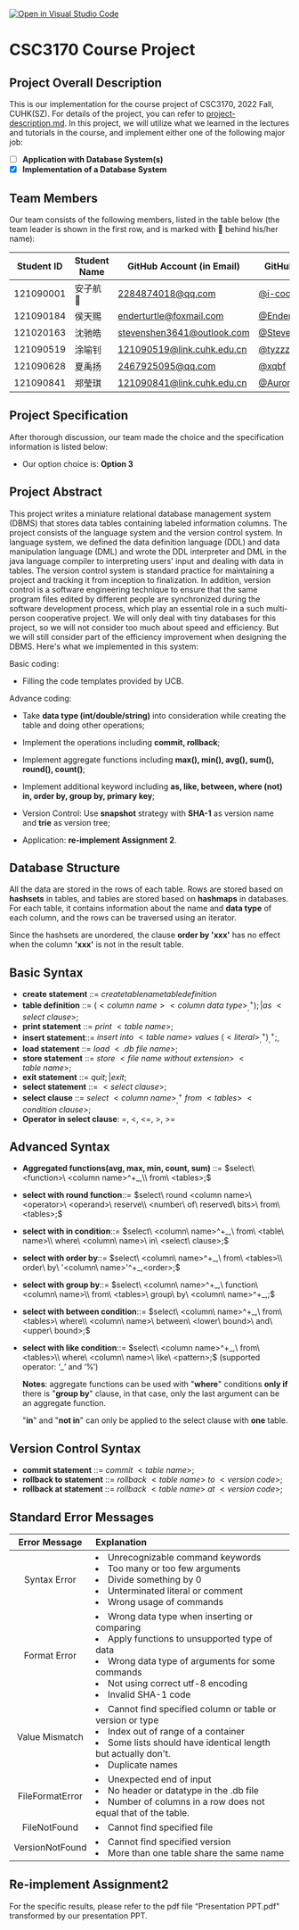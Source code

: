 [![Open in Visual Studio Code](https://classroom.github.com/assets/open-in-vscode-c66648af7eb3fe8bc4f294546bfd86ef473780cde1dea487d3c4ff354943c9ae.svg)](https://classroom.github.com/online_ide?assignment_repo_id=9422691&assignment_repo_type=AssignmentRepo)
# CSC3170 Course Project

## Project Overall Description

This is our implementation for the course project of CSC3170, 2022 Fall, CUHK(SZ). For details of the project, you can refer to [project-description.md](project-description.md). In this project, we will utilize what we learned in the lectures and tutorials in the course, and implement either one of the following major job:

- [ ] **Application with Database System(s)**
- [x] **Implementation of a Database System**

## Team Members

Our team consists of the following members, listed in the table below (the team leader is shown in the first row, and is marked with 🚩 behind his/her name):

| Student ID | Student Name | GitHub Account (in Email) | GitHub Username   |
| ---------- | ------------ | ------------------------- | ---------------- |
| 121090001  | 安子航 🚩    | 2284874018@qq.com         | [@i-cookie](https://github.com/i-cookie)         |
| 121090184  | 侯天赐       | enderturtle@foxmail.com    | [@EnderturtleOrz](https://github.com/EnderturtleOrz)   |
| 121020163  | 沈驰皓       | stevenshen3641@outlook.com | [@StevenShen3641](https://github.com/StevenShen3641)   |
| 121090519  | 涂喻钊       | 121090519@link.cuhk.edu.cn | [@tyzzzzzzzzz](https://github.com/tyzzzzzzzzz)      |
| 121090628  | 夏禹扬       | 2467925095@qq.com          | [@xqbf](https://github.com/xqbf)             |
| 121090841  | 郑莹琪       | 121090841@link.cuhk.edu.cn | [@Aurora121090841](https://github.com/Aurora121090841)  |

## Project Specification

After thorough discussion, our team made the choice and the specification information is listed below:

- Our option choice is: **Option 3**

## Project Abstract


This project writes a miniature relational database management system (DBMS) that stores data tables containing labeled information columns. The project consists of the language system and the version control system. In language system, we defined the data definition language (DDL) and data manipulation language (DML) and wrote the DDL interpreter and DML in the java language compiler to interpreting users' input and dealing with data in tables. The version control system is standard practice for maintaining a project and tracking it from inception to finalization. In addition, version control is a software engineering technique to ensure that the same program files edited by different people are synchronized during the software development process, which play an essential role in a such multi-person cooperative project. We will only deal with tiny databases for this project, so we will not  consider too much about speed and efficiency. But we will still consider part of the efficiency improvement when designing the DBMS. Here's what we implemented in this system:

Basic coding:

- Filling the code templates provided by UCB.

Advance coding:

- Take **data type (int/double/string)** into consideration while creating the table and doing other operations;

- Implement the operations including **commit, rollback**;

- Implement aggregate functions including **max(), min(), avg(), sum(), round(), count()**;

- Implement additional keyword including **as, like, between, where (not) in, order by, group by, primary key**;

- Version Control: Use **snapshot** strategy with **SHA-1** as version name and **trie** as version tree;
	
- Application: **re-implement Assignment 2**.

## Database Structure

All the data are stored in the rows of each table. Rows are stored based on **hashsets** in tables, and tables are stored based on **hashmaps** in databases. For each table, it contains information about the name and **data type** of each column, and the rows can be traversed using an iterator.

Since the hashsets are unordered, the clause **order by 'xxx'** has no effect when the column **'xxx'** is not in the result table.

## Basic Syntax
- **create statement** ::= $create table name table definition$ 
- **table definition** ::= $(<column\ name><column\ data\ type>^+_,); | as\ <select\ clause>;$
- **print statement** ::= $print\ <table\ name>;$
- **insert statement**::= $insert\ into\ <table\ name>\ values\ (<literal>^+_,)^+_,;$,
- **load statement** ::= $load\ <.db\ file\ name>;$
- **store statement** ::= $store\ <file\ name\ without\ extension>\ <table\ name> ;$
- **exit statement** ::= $quit; | exit ;$
- **select statement** ::= $<select\ clause>;$
- **select clause** ::= $select\ <column\ name>^+_,\ from\ <tables>\ <condition\ clause>;$
- **Operator in select clause**: =, <, <=, >, >=
## Advanced Syntax
- **Aggregated functions(avg, max, min, count, sum)** ::= $select\ <function>\ <column name>^+_,\\ from\ <tables>;$

- **select with round function**::= $select\ round <column name>\ <operator>\ <operand>\ reserve\\ <number\ of\ reserved\ bits>\ from\ <tables>;$

- **select with in condition**::= $select\ <column\ name>^+_,\ from\ <table\ name>\\ where\ <column\ name>\ in\ <select\ clause>;$

- **select with order by**::= $select\ <column\ name>^+_,\ from\ <tables>\\ order\ by\ '<column\ name>'^+_,<order>;$

- **select with group by**::= $select\ <column\ name>^+_,\ function\ <column\ name>\\ from\ <tables>\ group\ by\ <column\ name>^+_,;$

- **select with between condition**::= $select\ <column\ name>^+_,\ from\ <tables>\ where\\ <column\ name>\ between\ <lower\ bound>\ and\ <upper\ bound>;$

- **select with like condition**::= $select\ <column name>^+_,\ from\ <tables>\\ where\ <column\ name>\ like\ <pattern>;$
  (supported operator: ‘_’ and ‘%’)
  
  
  
  **Notes**: aggregate functions can be used with "**where**" conditions **only if** there is "**group by**" clause, in that case, only the last argument can be an aggregate function.
  
  "**in**" and "**not in**" can only be applied to the select clause with **one** table.

## Version Control Syntax
- **commit statement** ::= $commit\ <table\ name>$;
- **rollback to statement** ::= $rollback\ <table\ name>\ to\ <version\ code>$;
- **rollback at statement** ::= $rollback\ <table\ name>\ at\ <version\ code>$;

## Standard Error Messages

| Error Message   | Explanation                                                  |
| :-------------: | :----------------------------------------------------------- |
| Syntax Error    | <li>Unrecognizable command keywords <li>Too many or too few arguments <li>Divide something by 0 <li>Unterminated literal or comment <li>Wrong usage of commands |
| Format Error    | <li>Wrong data type when inserting or comparing <li>Apply functions to unsupported type of data <li>Wrong data type of arguments for some commands <li>Not using correct utf-8 encoding <li>Invalid SHA-1 code |
| Value Mismatch | <li>Cannot find specified column or table or version or type <li>Index out of range of a container <li>Some lists should have identical length but actually don't. <li>Duplicate names |
| FileFormatError | <li>Unexpected end of input <li>No header or datatype in the .db file <li>Number of columns in a row does not equal that of the table. |
| FileNotFound | <li>Cannot find specified file |
| VersionNotFound | <li>Cannot find specified version <li>More than one table share the same name |

## Re-implement Assignment2
For the specific results, please refer to the pdf file “Presentation PPT.pdf" transformed by our presentation PPT.
